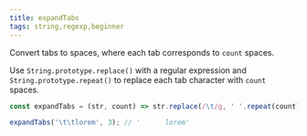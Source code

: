 ```yaml
---
title: expandTabs
tags: string,regexp,beginner
---
```


Convert tabs to spaces, where each tab corresponds to `count` spaces.

Use `String.prototype.replace()` with a regular expression and `String.prototype.repeat()` to replace each tab character with `count` spaces.

```js
const expandTabs = (str, count) => str.replace(/\t/g, ' '.repeat(count));
```

```js
expandTabs('\t\tlorem', 3); // '      lorem'
```
